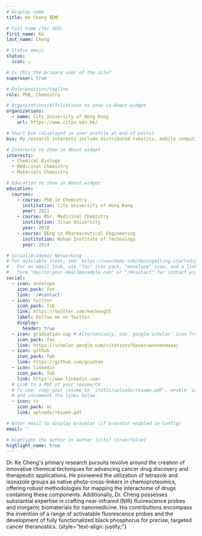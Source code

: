 ```yaml
---
# Display name
title: Ke Cheng 程柯

# Full name (for SEO)
first_name: Ke
last_name: Cheng

# Status emoji
status:
  icon: ☕️

# Is this the primary user of the site?
superuser: true

# Role/position/tagline
role: PhD, Chemistry 

# Organizations/Affiliations to show in About widget
organizations:
  - name: City University of Hong Kong
    url: https://www.cityu.edu.hk/

# Short bio (displayed in user profile at end of posts)
bio: My research interests include distributed robotics, mobile computing and programmable matter.

# Interests to show in About widget
interests:
  - Chemical Biology
  - Medicinal Chemistry
  - Materials Chemistry

# Education to show in About widget
education:
  courses:
    - course: PhD in Chemistry
      institution: City University of Hong Kong
      year: 2021
    - course: MSc, Medicinal Chemistry
      institution: Jinan University
      year: 2018
    - course: BEng in Pharmaceutical Engineering
      institution: Wuhan Institute of Technology
      year: 2014

# Social/Academic Networking
# For available icons, see: https://wowchemy.com/docs/getting-started/page-builder/#icons
#   For an email link, use "fas" icon pack, "envelope" icon, and a link in the
#   form "mailto:your-email@example.com" or "/#contact" for contact widget.
social:
  - icon: envelope
    icon_pack: fas
    link: '/#contact'
  - icon: twitter
    icon_pack: fab
    link: https://twitter.com/kecheng55
    label: Follow me on Twitter
    display:
      header: true
  - icon: graduation-cap # Alternatively, use `google-scholar` icon from `ai` icon pack
    icon_pack: fas
    link: https://scholar.google.com/citations?&user=wvnvmnmaaaj
  - icon: github
    icon_pack: fab
    link: https://github.com/gcushen
  - icon: linkedin
    icon_pack: fab
    link: https://www.linkedin.com/
  # Link to a PDF of your resume/CV.
  # To use: copy your resume to `static/uploads/resume.pdf`, enable `ai` icons in `params.yaml`,
  # and uncomment the lines below.
  - icon: cv
    icon_pack: ai
    link: uploads/resume.pdf

# Enter email to display Gravatar (if Gravatar enabled in Config)
email: ''

# Highlight the author in author lists? (true/false)
highlight_name: true
---
```


Dr. Ke Cheng's primary research pursuits revolve around the creation of innovative chemical techniques for advancing cancer drug discovery and therapeutic applications. He pioneered the utilization of tetrazole and isoxazole groups as native photo-cross-linkers in chemoproteomics, offering robust methodologies for mapping the interactome of drugs containing these components. Additionally, Dr. Cheng possesses substantial expertise in crafting near-infrared (NIR) fluorescence probes and inorganic biomaterials for nanomedicine. His contributions encompass the invention of a range of activatable fluorescence probes and the development of fully functionalized black phosphorus for precise, targeted cancer theranostics.
{style="text-align: justify;"}
